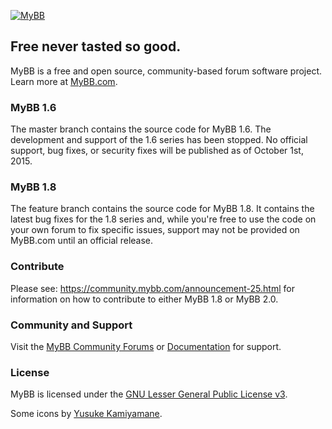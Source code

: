 [![MyBB](https://raw.github.com/mybb/mybb/feature/images/logo.png "MyBB")](https://mybb.com "MyBB")

## Free never tasted so good.
MyBB is a free and open source, community-based forum software project. Learn more at [MyBB.com](https://mybb.com).

### MyBB 1.6

The master branch contains the source code for MyBB 1.6. The development and support of the 1.6 series has been stopped. No official support, bug fixes, or security fixes will be published as of October 1st, 2015.

### MyBB 1.8

The feature branch contains the source code for MyBB 1.8. It contains the latest bug fixes for the 1.8 series and, while you're free to use the code on your own forum to fix specific issues, support may not be provided on MyBB.com until an official release.

### Contribute

Please see: https://community.mybb.com/announcement-25.html for information on how to contribute to either MyBB 1.8 or MyBB 2.0.

### Community and Support
Visit the [MyBB Community Forums](https://community.mybb.com) or [Documentation](https://docs.mybb.com) for support.

### License
MyBB is licensed under the [GNU Lesser General Public License v3](https://mybb.com/about/license).


Some icons by [Yusuke Kamiyamane](http://p.yusukekamiyamane.com/).
